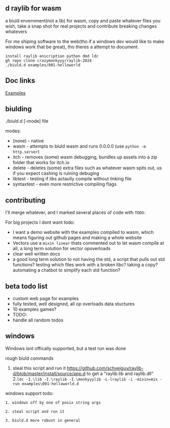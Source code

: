 ## d raylib for wasm

a biuld envernment(not a lib) for wasm, copy and paste whatever files you wish, take a snap shot for real projects and contribute breaking changes whatevers

For *me* shiping software to the web(tho if a windows dev would like to make windows work that be great), tho theres a attempt to document.

```
install raylib enscription python dmd ldc
gh repo clone crazymonkyyy/raylib-2024
./biuld.d examples/001-helloworld
```

## Doc links

[Examples](docs/examplecode.md)

## biulding

./biuld.d [-mode] file

modes:
* (none) - native
* wasm - attempts to biuld wasm and runs 0.0.0.0 (use `python -m http.server`)
* itch - removes (some) wasm debugging, bundles up assets into a zip folder that works for itch.io
* delete - deletes (some) extra files such as whatever wasm spits out, us if you expect cashing is ruining debuging
* libtest - testing if libs actaully compile without linking file
* syntaxtest - even more restrictive compiling flags

## contributing

I'll merge whatever, and I marked several places of code with `TODO:`

For big projects I dont want todo: 

* I want a demo website with the examples compiled to wasm, which means figuring out github pages and making a whole website
* Vectors use a `mixin linear` thats commented out to let wasm compile at all, a long term solution for vector opoverloads
* clear well written docs
* a good long term solution to not having the std, a script that pulls out std functions? testing which files work with a broken libc? taking a copy? automating a chatbot to simplify each std function?

## beta todo list

* custom web page for examples
* fully tested, well designed, all op overloads data stuctures
* 10 examples games?
* TODO:
* handle all random todos

## windows

Windows isnt offically supported, but a test run was done

rough biuld commands
  1. steal this script and run it https://github.com/schveiguy/raylib-d/blob/master/install/source/app.d to get a "raylib.lib and raylib.dll"
  2.`ldc -I.\lib -I.\raylib -I.\monkyyylib -L-lraylib -i -mixin=mix -run examples\001-helloworld.d`
  
windows support todo:

	1. windows off by one of posix string args
	
	2. steal script and run it
	
	3. biuld.d more robust in general
